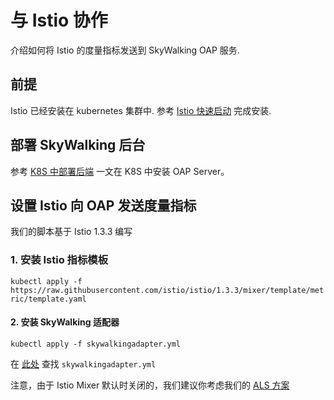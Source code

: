 # 与 Istio 协作

介绍如何将 Istio 的度量指标发送到 SkyWalking OAP 服务.

## 前提

Istio 已经安装在 kubernetes 集群中. 参考 [Istio 快速启动](https://istio.io/docs/setup/kubernetes/quick-start/)
完成安装.

## 部署 SkyWalking 后台

参考 [K8S 中部署后端](../backend/backend-k8s.md) 一文在 K8S 中安装 OAP Server。

## 设置 Istio 向 OAP 发送度量指标

我们的脚本基于 Istio 1.3.3 编写

### 1. 安装 Istio 指标模板

`kubectl apply -f https://raw.githubusercontent.com/istio/istio/1.3.3/mixer/template/metric/template.yaml`

#### 2. 安装 SkyWalking 适配器

`kubectl apply -f skywalkingadapter.yml`

在 [此处](yaml/skywalkingadapter.yml) 查找 `skywalkingadapter.yml`

注意，由于 Istio Mixer 默认时关闭的，我们建议你考虑我们的 [ALS 方案](../envoy/als_setting.md)
